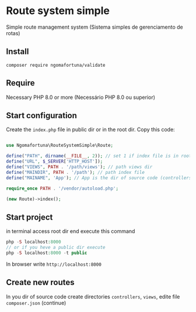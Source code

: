 # Route system simple
Simple route management system (Sistema simples de gerenciamento de rotas)

## Install
```shell
composer require ngomafortuna/validate

```

## Require
Necessary PHP 8.0 or more (Necessário PHP 8.0 ou superior)

## Start configuration
Create the `index.php` file in public dir or in the root dir. Copy this code:
```php

use Ngomafortuna\RouteSystemSimple\Route;

define("PATH", dirname(__FILE__, 2)); // set 1 if index file is in root dir
define("URL", $_SERVER['HTTP_HOST']);
define("VIEWS", PATH . '/path/views'); // path views dir
define("MAINDIR", PATH . '/path'); // path index file
define("MAINAME", 'App'); // App is the dir of source code (controllers end models)

require_once PATH . '/vendor/autoload.php';

(new Route)->index();

```

## Start project
in terminal access root dir end execute this command
```php
php -S localhost:8000
// or if you heve a public dir execute
php -S localhost:8000 -t public
```
In browser write `http://localhost:8000`

## Create new routes
In you dir of source code create directories `controllers`, `views`, edite file `composer.json` 
(continue)

